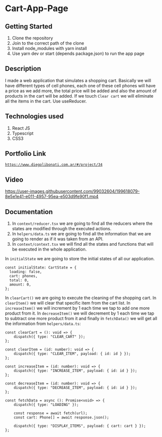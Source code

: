 # Cart-App-Page

## Getting Started

1. Clone the repository
2. Join to the correct path of the clone
3. Install node_modules with yarn install
4. Use yarn dev or start (depends package.json) to run the app page

## Description

I made a web application that simulates a shopping cart. Basically we will have different types of cell phones, each one of these cell phones will have a price as we add more, the total price will be added and also the amount of products in the cart will be added. If we touch `Clear cart` we will eliminate all the items in the cart. Use useReducer.

## Technologies used

1. React JS
2. Typescript
3. CSS3

## Portfolio Link

[`https://www.diegolibonati.com.ar/#/project/34`](https://www.diegolibonati.com.ar/#/project/34)

## Video

https://user-images.githubusercontent.com/99032604/199618079-8e5e1e41-e011-4957-95ea-e503d9fe90f1.mp4

## Documentation

1. In `context/reducer.tsx` we are going to find all the reducers where the states are modified through the executed actions.
2. In `helpers/data.ts` we are going to find all the information that we are going to render as if it was taken from an API.
3. In `context/context.tsx` we will find all the states and functions that will be executed in the whole application.

In `initialState` we are going to store the initial states of all our application.

```
const initialState: CartState = {
  loading: false,
  cart: phones,
  total: 0,
  amount: 0,
};
```

In `clearCart()` we are going to execute the cleaning of the shopping cart. In `clearItem()` we will clear that specific item from the cart list. In `increaseItem()` we will increment by 1 each time we tap to add one more product from it. In `decreaseItem()` we will decrement by 1 each time we tap to subtract one more product from it and finally in `fetchData()` we will get all the information from `helpers/data.ts`:

```
const clearCart = (): void => {
    dispatch({ type: "CLEAR_CART" });
};

const clearItem = (id: number): void => {
    dispatch({ type: "CLEAR_ITEM", payload: { id: id } });
};

const increaseItem = (id: number): void => {
    dispatch({ type: "INCREASE_ITEM", payload: { id: id } });
};

const decreaseItem = (id: number): void => {
    dispatch({ type: "DECREASE_ITEM", payload: { id: id } });
};

const fetchData = async (): Promise<void> => {
    dispatch({ type: "LOADING" });

    const response = await fetch(url);
    const cart: Phone[] = await response.json();

    dispatch({ type: "DISPLAY_ITEMS", payload: { cart: cart } });
};
```
